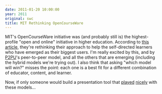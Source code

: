 ```yaml
---
date: 2011-01-20 10:00:00
year: 2011
original: swc
title: MIT Rethinking OpenCourseWare
---
```

<p>MIT's OpenCourseWare initiative was (and probably still is) the highest-profile "open and online" initiative in higher education.  According to <a href="http://web.mit.edu/newsoffice/2010/mitocw-independent-learners.html">this article</a>, they're rethinking their approach to help the self-directed learners who have emerged as their biggest users. I'm really excited by this, and by <a href="http://p2pu.org/">P2PU</a>'s peer-to-peer model, and all the others that are emerging (including the hybrid models we're trying out). I also think that asking "which model will win?" misses the point: each one is a best fit for a different combination of educator, content, and learner.</p>
<p>Now, if only someone would build a presentation tool that <a href="{{site.baseurl}}/blog/2010/11/ratios-and-rework.html">played</a> <a href="http://third-bit.com/blog/archives/4111.html">nicely</a> with these models...</p>
